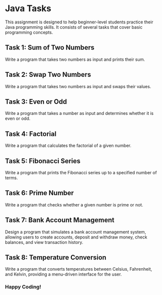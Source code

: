 # Java Tasks

This assignment is designed to help beginner-level students practice their Java programming skills. It consists of several tasks that cover basic programming concepts.

## Task 1: Sum of Two Numbers

Write a program that takes two numbers as input and prints their sum.

## Task 2: Swap Two Numbers

Write a program that takes two numbers as input and swaps their values.

## Task 3: Even or Odd

Write a program that takes a number as input and determines whether it is even or odd.

## Task 4: Factorial

Write a program that calculates the factorial of a given number.

## Task 5: Fibonacci Series

Write a program that prints the Fibonacci series up to a specified number of terms.

## Task 6: Prime Number

Write a program that checks whether a given number is prime or not.

## Task 7: Bank Account Management

Design a program that simulates a bank account management system, allowing users to create accounts, deposit and withdraw money, check balances, and view transaction history.

## Task 8: Temperature Conversion

Write a program that converts temperatures between Celsius, Fahrenheit, and Kelvin, providing a menu-driven interface for the user.

### Happy Coding!
